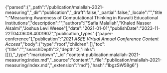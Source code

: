 {"parsed":{"_path":"/publication/malallah-2021-measuring","_dir":"publication","_draft":false,"_partial":false,"_locale":"","title":"Measuring Awareness of Computational Thinking in Kuwaiti Educational Institutions","description":"","authors":["Safia Malallah","Khaled Nasser Alsalmi","Joshua Levi Weese"],"date":"2021-01-01","publishDate":"2023-11-22T04:06:08.400190Z","publication_types":["paper-conference"],"publication":"*2021 ASEE Virtual Annual Conference Content Access*","body":{"type":"root","children":[],"toc":{"title":"","searchDepth":2,"depth":2,"links":[]}},"_type":"markdown","_id":"content:publication:malallah-2021-measuring:index.md","_source":"content","_file":"publication/malallah-2021-measuring/index.md","_extension":"md"},"hash":"IbgzSW58g6"}
